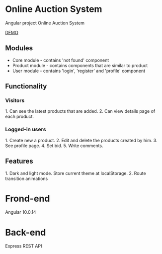# Online Auction System
Angular project Online Auction System

[DEMO](http://auction.sharkdev.eu)

<h2>Modules</h2>

- Core module - contains 'not found' component 
- Product module - contains components that are similar to product
- User module - contains 'login', 'register' and 'profile' component 

<h2>Functionality</h2>

<h3>Visitors</h3>
1. Can see the latest products that are added. 
2. Can view details page of each product.

<h3>Logged-in users</h3>
1. Create new a product.
2. Edit and delete the products created by him.
3. See profile page. 
4. Set bid. 
5. Write comments.

<h2>Features</h2>
1. Dark and light mode. Store current theme at localStorage.
2. Route transition animations

# Frond-end
Angular 10.0.14

# Back-end
Express REST API
                                                                                                                        
